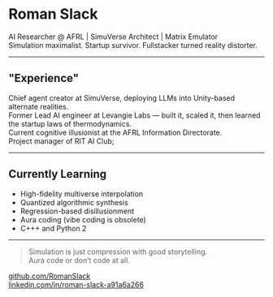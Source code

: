 # Roman Slack

AI Researcher @ AFRL | SimuVerse Architect | Matrix Emulator  
Simulation maximalist. Startup survivor. Fullstacker turned reality distorter.

---

## "Experience"

Chief agent creator at SimuVerse, deploying LLMs into Unity-based alternate realities.  
Former Lead AI engineer at Levangie Labs — built it, scaled it, then learned the startup laws of thermodynamics.  
Current cognitive illusionist at the AFRL Information Directorate.  
Project manager of RIT AI Club;  

---

## Currently Learning

- High-fidelity multiverse interpolation  
- Quantized algorithmic synthesis  
- Regression-based disillusionment  
- Aura coding (vibe coding is obsolete)  
- C+++ and Python 2

---

> Simulation is just compression with good storytelling.  
> Aura code or don’t code at all.  

[github.com/RomanSlack](https://github.com/RomanSlack)  
[linkedin.com/in/roman-slack-a91a6a266](https://www.linkedin.com/in/roman-slack-a91a6a266)
